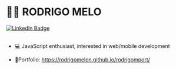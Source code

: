 <h1>👨‍💻 RODRIGO MELO</h1>
<a href="https://www.linkedin.com/in/rodrigo-melo-655b12233/?locale=en_US">
    <img src="https://img.shields.io/badge/LinkedIn-blue?style=for-the-badge&logo=linkedin&logoColor=white" alt="LinkedIn Badge"/>
  </a> <br/>
  <br/>
 
- 💻 JavaScript enthusiast, interested in web/mobile development 



- 📝Portfolio: <a href="https://rodrigomelon.github.io/rodrigomport/" target="_blank">https://rodrigomelon.github.io/rodrigomport/ </a>




